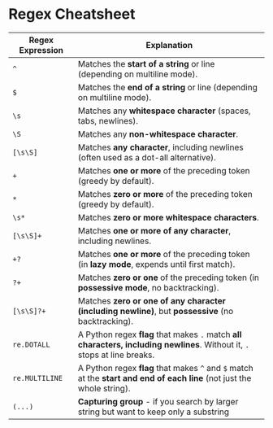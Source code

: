 # Regex Cheatsheet

| Regex Expression | Explanation |
|------------------|-------------|
| `^`              | Matches the **start of a string** or line (depending on multiline mode). |
| `$`              | Matches the **end of a string** or line (depending on multiline mode). |
| `\s`             | Matches any **whitespace character** (spaces, tabs, newlines). |
| `\S`             | Matches any **non-whitespace character**. |
| `[\s\S]`         | Matches **any character**, including newlines (often used as a dot-all alternative). |
| `+`              | Matches **one or more** of the preceding token (greedy by default). |
| `*`              | Matches **zero or more** of the preceding token (greedy by default). |
| `\s*`            | Matches **zero or more whitespace characters**. |
| `[\s\S]+`        | Matches **one or more of any character**, including newlines. |
| `+?`             | Matches **one or more** of the preceding token (in **lazy mode**, expends until first match). |
| `?+`             | Matches **zero or one** of the preceding token (in **possessive mode**, no backtracking). |
| `[\s\S]?+`       | Matches **zero or one of any character (including newline)**, but **possessive** (no backtracking). |
| `re.DOTALL`      | A Python regex **flag** that makes `.` match **all characters, including newlines**. Without it, `.` stops at line breaks. |
| `re.MULTILINE`   | A Python regex **flag** that makes `^` and `$` match at the **start and end of each line** (not just the whole string). |
| `(...)`          | **Capturing group** - if you search by larger string but want to keep only a substring |
